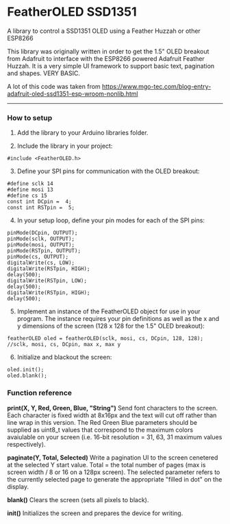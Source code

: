 # FeatherOLED SSD1351

A library to control a SSD1351 OLED using a Feather Huzzah or other ESP8266

This library was originally written in order to get the 1.5" OLED breakout from Adafruit to interface with the ESP8266 powered Adafruit Feather Huzzah. It is a very simple UI framework to support basic text, pagination and shapes. VERY BASIC.

A lot of this code was taken from https://www.mgo-tec.com/blog-entry-adafruit-oled-ssd1351-esp-wroom-nonlib.html


-----------

### How to setup

1. Add the library to your Arduino libraries folder.

2. Include the library in your project:

```
#include <FeatherOLED.h>
```

3. Define your SPI pins for communication with the OLED breakout:

```
#define sclk 14
#define mosi 13
#define cs 15
const int DCpin =  4;
const int RSTpin =  5;
```

4. In your setup loop, define your pin modes for each of the SPI pins:

```
pinMode(DCpin, OUTPUT);
pinMode(sclk, OUTPUT);
pinMode(mosi, OUTPUT);
pinMode(RSTpin, OUTPUT);
pinMode(cs, OUTPUT);
digitalWrite(cs, LOW);   
digitalWrite(RSTpin, HIGH);
delay(500);
digitalWrite(RSTpin, LOW);
delay(500);
digitalWrite(RSTpin, HIGH);
delay(500);

```

5. Implement an instance of the FeatherOLED object for use in your program. The instance requires your pin definitions as well as the x and y dimensions of the screen (128 x 128 for the 1.5" OLED breakout):

```
featherOLED oled = featherOLED(sclk, mosi, cs, DCpin, 128, 128); //sclk, mosi, cs, DCpin, max x, max y
```

6. Initialize and blackout the screen:

```
oled.init();
oled.blank();
```


### Function reference

**print(X, Y, Red, Green, Blue, "String")**
Send font characters to the screen. Each character is fixed width at 8x16px and the text will cut off rather than line wrap in this version. The Red Green Blue parameters should be supplied as uint8_t values that correspond to the maximum colors avaiulable on your screen (i.e. 16-bit resolution = 31, 63, 31 maximum values respectively).


**paginate(Y, Total, Selected)**
Write a pagination UI to the screen cenetered at the selected Y start value. Total = the total number of pages (max is screen width / 8 or 16 on a 128px screen). The selected parameter refers to the currently selected page to generate the appropriate "filled in dot" on the display.


**blank()**
Clears the screen (sets all pixels to black).


**init()**
Initializes the screen and prepares the device for writing.
